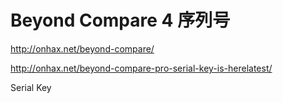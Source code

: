 Beyond Compare 4 序列号
==============================


http://onhax.net/beyond-compare/

http://onhax.net/beyond-compare-pro-serial-key-is-herelatest/

Serial Key
```
```